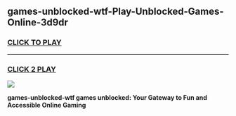 
## games-unblocked-wtf-Play-Unblocked-Games-Online-3d9dr
<h3>
<a href="https://premium76.site?title=games-unblocked-wtf&ref=25A">CLICK TO PLAY</a></h3>
<hr>

<h3>
<a href="https://premium76.site?title=games-unblocked-wtf&ref=25A">CLICK 2 PLAY</a>
  
</h3>

<a href="https://premium76.site?title=games-unblocked-wtf&ref=25A"><img src="https://clearcache.store/games.png"></a>


**games-unblocked-wtf games unblocked: Your Gateway to Fun and Accessible Online Gaming**
